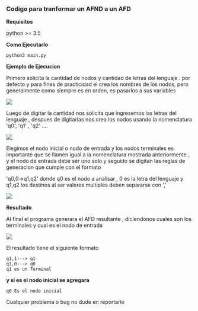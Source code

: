 ### Codigo para tranformar un AFND a un AFD

**Requisitos**

python >= 3.5

**Como Ejecutarlo**
```
python3 main.py

```

**Ejemplo de Ejecucion**

Primero solicita la cantidad de nodos y cantidad de letras del lenguaje .
por defecto y para fines de practicidad el crea los nombres de los nodos, pero generalmente como 
siempre es en orden,  es pasarlos a sus variables 


![](http://i.prntscr.com/XO2smrlQSLe_67uc0IcjAg.png)

Luego de digitar la cantidad nos solicita que ingresemos  las letras del lenguaje , despues de digitarlas
nos crea los nodos usando la nomenclatura 'q0', 'q1' , 'q2' ....


![](http://i.prntscr.com/az67WDmpTf6AgBpNyMoh6Q.png)

Elegimos el nodo inicial o nodo de entrada y los nodos terminales es importante que se llamen igual
a la nomenclatura mostrada anteriormente , y el nodo de entrada debe ser uno solo y seguido se digitan las reglas 
de generacion que cumple con el formato

'q0,0->q1,q2' donde q0 es el nodo a analisar , 0 es la letra del lenguaje y q1,q2 los destinos al ser
valores multiples deben separarse con ',' 


![](http://i.prntscr.com/XzyYArsiSaWyEiYKQZBUSQ.png)

**Resultado**

Al final el programa generara el AFD resultante , diciendonos cuales son los terminales y cual es el nodo
de entrada

![](http://i.prntscr.com/hcFdksViQoeDy9rTbAURoA.png)


El resultado tiene el siguiente formato

```
q1,1---> q1
q1,0---> q0
q1 es un Terminal

```

**y si es el nodo inicial se agregara**

```
q0 Es el nodo inicial

```

Cualquier problema o bug no dude en reportarlo
